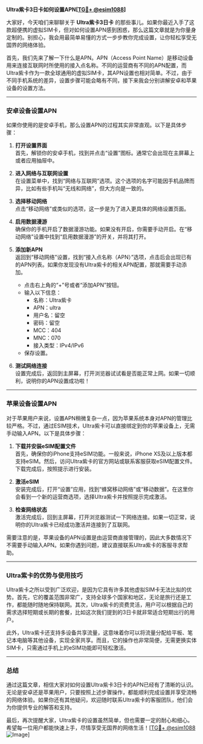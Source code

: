 **Ultra紫卡3日卡如何设置APN[[TG💪+ @esim1088](https://t.me/s/esim1088)]**

大家好，今天咱们来聊聊关于 **Ultra紫卡3日卡** 的那些事儿。如果你最近入手了这款超便携的虚拟SIM卡，但对如何设置APN感到困惑，那么这篇文章就是为你量身定制的。别担心，我会用最简单易懂的方式一步步教你完成设置，让你轻松享受无国界的网络体验。

首先，我们先来了解一下什么是APN。APN（Access Point Name）是移动设备用来连接互联网时所使用的接入点名称。不同的运营商有不同的APN配置，而Ultra紫卡作为一款全球通用的虚拟SIM卡，其APN设置也相对简单。不过，由于不同手机系统的差异，设置步骤可能会略有不同，接下来我会分别讲解安卓和苹果设备的设置方法。

---

### 安卓设备设置APN

如果你使用的是安卓手机，那么设置APN的过程其实非常直观。以下是具体步骤：

1. **打开设置界面**  
   首先，解锁你的安卓手机，找到并点击“设置”图标。通常它会出现在主屏幕上或者应用抽屉中。

2. **进入网络与互联网设置**  
   在设置菜单中，找到“网络与互联网”选项。这个选项的名字可能因手机品牌而异，比如有些手机叫“无线和网络”，但大方向是一致的。

3. **选择移动网络**  
   点击“移动网络”或类似的选项，这一步是为了进入更具体的网络设置页面。

4. **启用数据漫游**  
   确保你的手机开启了数据漫游功能。如果没有开启，你需要手动开启。在“移动网络”设置中找到“启用数据漫游”的开关，并将其打开。

5. **添加新APN**  
   返回到“移动网络”设置，找到“接入点名称（APN）”选项，点击后会出现已有的APN列表。如果你发现没有Ultra紫卡的相关APN配置，那就需要手动添加。

   - 点击右上角的“+”号或者“添加APN”按钮。
   - 输入以下信息：
     - 名称：Ultra紫卡
     - APN：ultra
     - 用户名：留空
     - 密码：留空
     - MCC：404
     - MNC：070
     - 接入类型：IPv4/IPv6
   - 保存设置。

6. **测试网络连接**  
   设置完成后，返回到主屏幕，打开浏览器试试看是否能正常上网。如果一切顺利，说明你的APN设置成功啦！

---

### 苹果设备设置APN

对于苹果用户来说，设置APN稍微复杂一点，因为苹果系统本身对APN的管理比较严格。不过，通过ESIM技术，Ultra紫卡可以直接绑定到你的苹果设备上，无需手动输入APN。以下是具体步骤：

1. **下载并安装eSIM配置文件**  
   首先，确保你的iPhone支持eSIM功能。一般来说，iPhone XS及以上版本都支持eSIM。然后，访问Ultra紫卡的官方网站或联系客服获取eSIM配置文件。下载完成后，按照提示进行安装。

2. **激活eSIM**  
   安装完成后，打开“设置”应用，找到“蜂窝移动网络”或“移动数据”。在这里你会看到一个新的运营商选项，选择Ultra紫卡并按照提示完成激活。

3. **检查网络状态**  
   激活完成后，回到主屏幕，打开浏览器测试一下网络连接。如果一切正常，说明你的Ultra紫卡已经成功激活并连接到了互联网。

需要注意的是，苹果设备的APN设置是由运营商直接管理的，因此大多数情况下不需要手动输入APN。如果你遇到问题，建议直接联系Ultra紫卡的客服寻求帮助。

---

### Ultra紫卡的优势与使用技巧

Ultra紫卡之所以受到广泛欢迎，是因为它具有许多其他虚拟SIM卡无法比拟的优势。首先，它的覆盖范围非常广，支持全球多个国家和地区，无论是旅行还是工作，都能随时随地保持联网。其次，Ultra紫卡的资费灵活，用户可以根据自己的需求选择短期或长期的套餐，比如这次我们提到的3日卡就非常适合短期出行的用户。

此外，Ultra紫卡还支持多设备共享流量，这意味着你可以将流量分配给平板、笔记本电脑等其他设备，实现全家共享。而且，它的操作也非常简便，无需更换实体SIM卡，只需通过手机上的eSIM功能即可轻松激活。

---

### 总结

通过这篇文章，相信大家对如何设置Ultra紫卡3日卡的APN已经有了清晰的认识。无论是安卓还是苹果用户，只要按照上述步骤操作，都能顺利完成设置并享受流畅的网络体验。如果你还有其他疑问，欢迎随时联系Ultra紫卡的客服团队，他们会为你提供专业的解答和支持。

最后，再次提醒大家，Ultra紫卡的设置虽然简单，但也需要一定的耐心和细心。希望每一位用户都能快速上手，尽情享受无国界的网络生活！[[TG💪+ @esim1088](https://t.me/s/esim1088) ![Image](https://i.postimg.cc/4NQfJmqS/Snipaste-2025-05-13-00-14-12.png)]